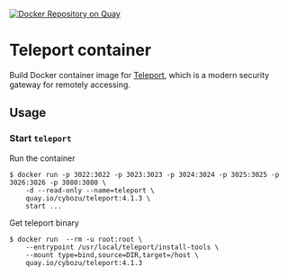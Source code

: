 [![Docker Repository on Quay](https://quay.io/repository/cybozu/teleport/status "Docker Repository on Quay")](https://quay.io/repository/cybozu/teleport)

Teleport container
==================

Build Docker container image for [Teleport][], which  is a modern security gateway for remotely accessing.


Usage
-----

### Start `teleport`

Run the container

```console
$ docker run -p 3022:3022 -p 3023:3023 -p 3024:3024 -p 3025:3025 -p 3026:3026 -p 3080:3080 \
    -d --read-only --name=teleport \
    quay.io/cybozu/teleport:4.1.3 \
    start ...
```

Get teleport binary

```console
$ docker run  --rm -u root:root \
    --entrypoint /usr/local/teleport/install-tools \
    --mount type=bind,source=DIR,target=/host \
    quay.io/cybozu/teleport:4.1.3
```

[Teleport]: https://github.com/gravitational/teleport
